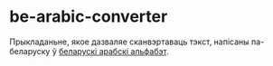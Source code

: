 # be-arabic-converter

Прыкладаньне, якое дазваляе сканвэртаваць тэкст, напісаны па-беларуску ў [беларускі арабскі альфабэт](https://be-tarask.wikipedia.org/wiki/%D0%91%D0%B5%D0%BB%D0%B0%D1%80%D1%83%D1%81%D0%BA%D1%96_%D0%B0%D1%80%D0%B0%D0%B1%D1%81%D0%BA%D1%96_%D0%B0%D0%BB%D1%8C%D1%84%D0%B0%D0%B1%D1%8D%D1%82).
